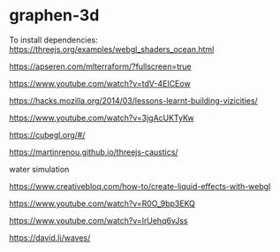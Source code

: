 # graphen-3d

To install dependencies:
https://threejs.org/examples/webgl_shaders_ocean.html

https://apseren.com/mlterraform/?fullscreen=true


https://www.youtube.com/watch?v=tdV-4EICEow

https://hacks.mozilla.org/2014/03/lessons-learnt-building-vizicities/

https://www.youtube.com/watch?v=3jgAcUKTyKw

https://cubegl.org/#/


https://martinrenou.github.io/threejs-caustics/

water simulation

https://www.creativebloq.com/how-to/create-liquid-effects-with-webgl

https://www.youtube.com/watch?v=R0O_9bp3EKQ

https://www.youtube.com/watch?v=IrUehq6vJss

https://david.li/waves/